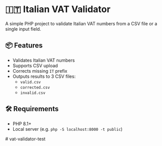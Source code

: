 # 🇮🇹 Italian VAT Validator

A simple PHP project to validate Italian VAT numbers from a CSV file or a single input field.

## 📦 Features

- Validates Italian VAT numbers
- Supports CSV upload
- Corrects missing `IT` prefix
- Outputs results to 3 CSV files:
    - `valid.csv`
    - `corrected.csv`
    - `invalid.csv`

## 🛠 Requirements

- PHP 8.1+
- Local server (e.g. `php -S localhost:8000 -t public`)


#   v a t - v a l i d a t o r - t e s t  
 